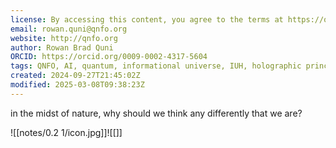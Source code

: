 ```yaml
---
license: By accessing this content, you agree to the terms at https://qnfo.org/LICENSE
email: rowan.quni@qnfo.org
website: http://qnfo.org
author: Rowan Brad Quni
ORCID: https://orcid.org/0009-0002-4317-5604
tags: QNFO, AI, quantum, informational universe, IUH, holographic principle
created: 2024-09-27T21:45:02Z
modified: 2025-03-08T09:38:23Z
---
```


in the midst of nature, why should we think any differently that we are?

![[notes/0.2 1/icon.jpg]]![[]]
